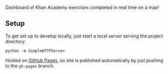Dashboard of Khan Academy exercises completed in real time on a map!

## Setup

To get set up to develop locally, just start a local server serving the project
directory:

```
python -m SimpleHTTPServer
```

Hosted on [GitHub Pages](https://pages.github.com/), so site is published
automatically by just pushing to the `gh-pages` branch.
